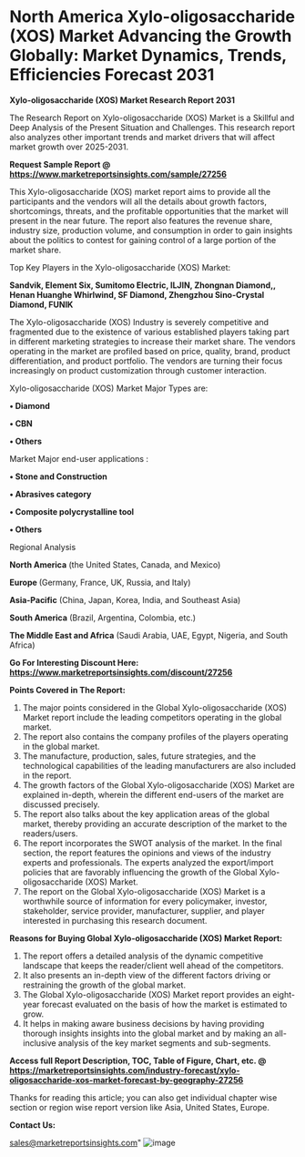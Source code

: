 # North America Xylo-oligosaccharide (XOS) Market Advancing the Growth Globally: Market Dynamics, Trends, Efficiencies Forecast 2031

<strong>Xylo-oligosaccharide (XOS) Market Research Report 2031</strong>

The Research Report on Xylo-oligosaccharide (XOS) Market is a Skillful and Deep Analysis of the Present Situation and Challenges. This research report also analyzes other important trends and market drivers that will affect market growth over 2025-2031.

<strong>Request Sample Report @ <a href=https://www.marketreportsinsights.com/sample/27256>https://www.marketreportsinsights.com/sample/27256</a></strong>

This Xylo-oligosaccharide (XOS) market report aims to provide all the participants and the vendors will all the details about growth factors, shortcomings, threats, and the profitable opportunities that the market will present in the near future. The report also features the revenue share, industry size, production volume, and consumption in order to gain insights about the politics to contest for gaining control of a large portion of the market share.

Top Key Players in the Xylo-oligosaccharide (XOS) Market:

<strong>Sandvik, Element Six, Sumitomo Electric, ILJIN, Zhongnan Diamond,, Henan Huanghe Whirlwind, SF Diamond, Zhengzhou Sino-Crystal Diamond, FUNIK</strong>

The Xylo-oligosaccharide (XOS) Industry is severely competitive and fragmented due to the existence of various established players taking part in different marketing strategies to increase their market share. The vendors operating in the market are profiled based on price, quality, brand, product differentiation, and product portfolio. The vendors are turning their focus increasingly on product customization through customer interaction.

Xylo-oligosaccharide (XOS) Market Major Types are:

<strong>• Diamond

• CBN

• Others</strong>

Market Major end-user applications :

<strong>• Stone and Construction

• Abrasives category

• Composite polycrystalline tool

• Others</strong>

Regional Analysis

</u><strong><b>North America</b></strong> (the United States, Canada, and Mexico)

<strong><b>Europe </b></strong>(Germany, France, UK, Russia, and Italy)

<strong><b>Asia-Pacific</b></strong> (China, Japan, Korea, India, and Southeast Asia)

<strong><b>South America</b></strong> (Brazil, Argentina, Colombia, etc.)

<strong><b>The Middle East and Africa</b></strong> (Saudi Arabia, UAE, Egypt, Nigeria, and South Africa)

<strong>Go For Interesting Discount Here: <a href=https://www.marketreportsinsights.com/discount/27256>https://www.marketreportsinsights.com/discount/27256</a></strong>

<strong>Points Covered in The Report:</strong>
<ol>
  <li>The major points considered in the Global Xylo-oligosaccharide (XOS) Market report include the leading competitors operating in the global market.</li>
  <li>The report also contains the company profiles of the players operating in the global market.</li>
  <li>The manufacture, production, sales, future strategies, and the technological capabilities of the leading manufacturers are also included in the report.</li>
  <li>The growth factors of the Global Xylo-oligosaccharide (XOS) Market are explained in-depth, wherein the different end-users of the market are discussed precisely.</li>
  <li>The report also talks about the key application areas of the global market, thereby providing an accurate description of the market to the readers/users.</li>
  <li>The report incorporates the SWOT analysis of the market. In the final section, the report features the opinions and views of the industry experts and professionals. The experts analyzed the export/import policies that are favorably influencing the growth of the Global Xylo-oligosaccharide (XOS) Market.</li>
  <li>The report on the Global Xylo-oligosaccharide (XOS) Market is a worthwhile source of information for every policymaker, investor, stakeholder, service provider, manufacturer, supplier, and player interested in purchasing this research document.</li>
</ol>
<strong>Reasons for Buying Global Xylo-oligosaccharide (XOS) Market Report:</strong>

<ol>
  <li>The report offers a detailed analysis of the dynamic competitive landscape that keeps the reader/client well ahead of the competitors.</li>
  <li>It also presents an in-depth view of the different factors driving or restraining the growth of the global market.</li>
  <li>The Global Xylo-oligosaccharide (XOS) Market report provides an eight-year forecast evaluated on the basis of how the market is estimated to grow.</li>
  <li>It helps in making aware business decisions by having providing thorough insights insights into the global market and by making an all-inclusive analysis of the key market segments and sub-segments.</li>
</ol>
<strong>Access full Report Description, TOC, Table of Figure, Chart, etc. @ <a href=https://marketreportsinsights.com/industry-forecast/xylo-oligosaccharide-xos-market-forecast-by-geography-27256>https://marketreportsinsights.com/industry-forecast/xylo-oligosaccharide-xos-market-forecast-by-geography-27256</a></strong>


Thanks for reading this article; you can also get individual chapter wise section or region wise report version like Asia, United States, Europe.

<strong>Contact Us:</strong>

sales@marketreportsinsights.com"
![image](https://github.com/user-attachments/assets/7f82c0fd-9ddc-4a1f-b454-02a069b74af8)
